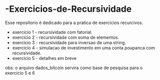 # -Exercicios-de-Recursividade
 
Esse repositorio é dedicado para a pratica de exercicios recurcivos.

- exercicio 1 - recursividade com fatorial.
- exercicio 2 - recursividade com soma de elementos.
- exercicio 3 - recursividade para inversao de uma string.
- exercicio 4 - simulacao de investimento em uma conta poupanca com recursividade.
- exercicio 5 - detalhes em breve

obs: o arquivo dados_bitcoin servira como base de pesquisa para o exercicio 5 e 6 
